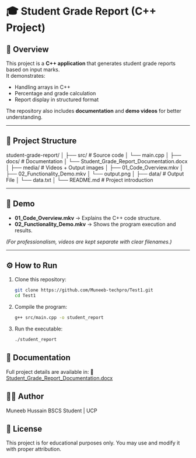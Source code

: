 # 🎓 Student Grade Report (C++ Project)

## 📌 Overview
This project is a **C++ application** that generates student grade reports based on input marks.  
It demonstrates:
- Handling arrays in C++
- Percentage and grade calculation
- Report display in structured format

The repository also includes **documentation** and **demo videos** for better understanding.

---

## 📂 Project Structure
student-grade-report/
│
├── src/ # Source code
│ └── main.cpp
│
├── docs/ # Documentation
│ └── Student_Grade_Report_Documentation.docx
│
├── media/ # Videos + Output images
│ ├── 01_Code_Overview.mkv
│ ├── 02_Functionality_Demo.mkv
│ └── output.png
│
├── data/ # Output File
│ └── data.txt
│
└── README.md # Project introduction


---

## 🎥 Demo
- **01_Code_Overview.mkv** → Explains the C++ code structure.  
- **02_Functionality_Demo.mkv** → Shows the program execution and results.  

*(For professionalism, videos are kept separate with clear filenames.)*

---

## ⚙️ How to Run
1. Clone this repository:
   ```bash
   git clone https://github.com/Muneeb-techpro/Test1.git
   cd Test1
   ```
2. Compile the program:
   ```bash
   g++ src/main.cpp -o student_report
   ```
3. Run the executable:
   ```bash
   ./student_report
   ```

## 📖 Documentation

Full project details are available in:
📄 [Student_Grade_Report_Documentation.docx](docs/Student_Grade_Report_Documentation.docx)


## 👨‍💻 Author

Muneeb Hussain
BSCS Student | UCP

## 📜 License

This project is for educational purposes only.
You may use and modify it with proper attribution.
